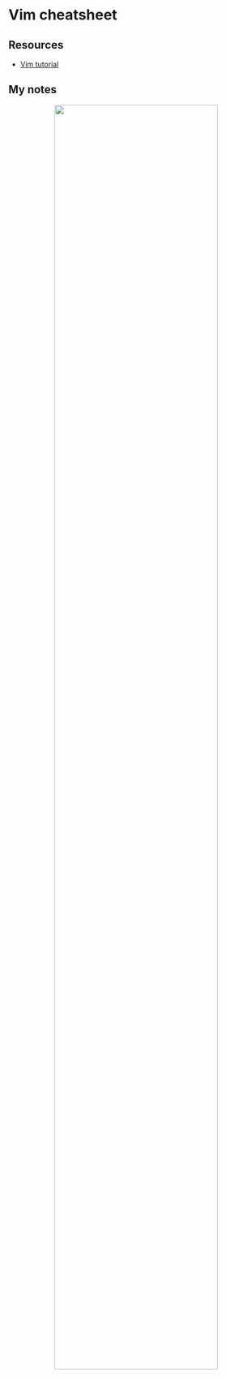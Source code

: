 # Vim cheatsheet

## Resources
- [Vim tutorial](https://www.youtube.com/watch?v=IiwGbcd8S7I&t=654s&ab_channel=BenAwad)

## My notes

<p align="center">
<img src="../images/vim-1.png" width="80%">
</p>